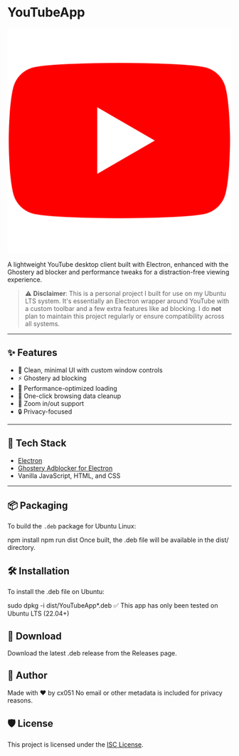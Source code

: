 # YouTubeApp

![Logo](assets/YouTube.svg)

A lightweight YouTube desktop client built with Electron, enhanced with the Ghostery ad blocker and performance tweaks for a distraction-free viewing experience.

> ⚠️ **Disclaimer**: This is a personal project I built for use on my Ubuntu LTS system. It's essentially an Electron wrapper around YouTube with a custom toolbar and a few extra features like ad blocking. I do **not** plan to maintain this project regularly or ensure compatibility across all systems.

---

## ✨ Features

- 🧭 Clean, minimal UI with custom window controls  
- ⚡ Ghostery ad blocking  
- 🚀 Performance-optimized loading  
- 🧹 One-click browsing data cleanup  
- 🎯 Zoom in/out support  
- 🔒 Privacy-focused

---

## 🧰 Tech Stack

- [Electron](https://www.electronjs.org/)  
- [Ghostery Adblocker for Electron](https://github.com/ghostery/adblocker)  
- Vanilla JavaScript, HTML, and CSS

---

## 📦 Packaging

To build the `.deb` package for Ubuntu Linux:

npm install
npm run dist
Once built, the .deb file will be available in the dist/ directory.

## 🛠️ Installation
To install the .deb file on Ubuntu:

sudo dpkg -i dist/YouTubeApp*.deb
✅ This app has only been tested on Ubuntu LTS (22.04+)

## 📁 Download
Download the latest .deb release from the Releases page.

## 👤 Author
Made with ❤️ by cx051
No email or other metadata is included for privacy reasons.

## 🛡️ License
This project is licensed under the [ISC License](LICENSE).

